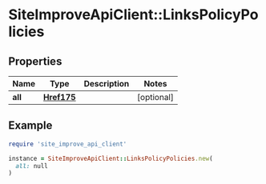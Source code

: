 # SiteImproveApiClient::LinksPolicyPolicies

## Properties

| Name | Type | Description | Notes |
| ---- | ---- | ----------- | ----- |
| **all** | [**Href175**](Href175.md) |  | [optional] |

## Example

```ruby
require 'site_improve_api_client'

instance = SiteImproveApiClient::LinksPolicyPolicies.new(
  all: null
)
```

